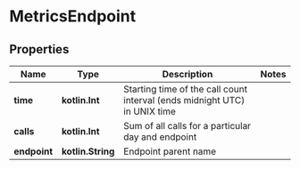 
# MetricsEndpoint

## Properties
Name | Type | Description | Notes
------------ | ------------- | ------------- | -------------
**time** | **kotlin.Int** | Starting time of the call count interval (ends midnight UTC) in UNIX time | 
**calls** | **kotlin.Int** | Sum of all calls for a particular day and endpoint | 
**endpoint** | **kotlin.String** | Endpoint parent name | 



